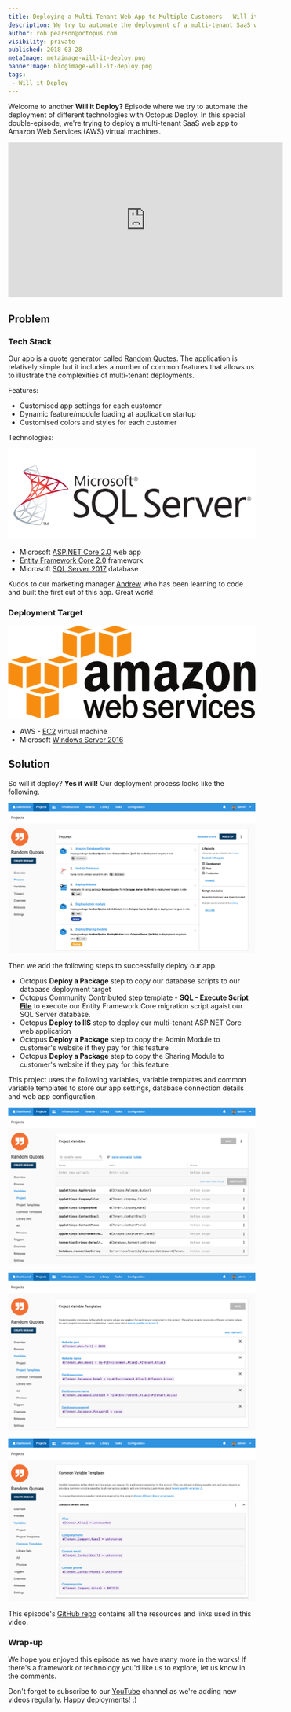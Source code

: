 ```yaml
---
title: Deploying a Multi-Tenant Web App to Multiple Customers - Will it Deploy? Episode 5
description: We try to automate the deployment of a multi-tenant SaaS web app to different customers to AWS EC2 virtual machines.
author: rob.pearson@octopus.com
visibility: private
published: 2018-03-28
metaImage: metaimage-will-it-deploy.png
bannerImage: blogimage-will-it-deploy.png
tags:
 - Will it Deploy
---
```


Welcome to another **Will it Deploy?** Episode where we try to automate the deployment of different technologies with Octopus Deploy.  In this special double-episode, we're trying to deploy a multi-tenant SaaS web app to Amazon Web Services (AWS) virtual machines.

<iframe width="560" height="315" src="https://www.youtube.com/embed/KGqlKduFohI" frameborder="0" allow="autoplay; encrypted-media" allowfullscreen></iframe>

## Problem

### Tech Stack

Our app is a quote generator called [Random Quotes](https://github.com/OctopusSamples/WillItDeploy-Episode005). The application is relatively simple but it includes a number of common features that allows us to illustrate the complexities of multi-tenant deployments.

Features:

* Customised app settings for each customer
* Dynamic feature/module loading at application startup
* Customised colors and styles for each customer

Technologies:

![SQL Server logo](sqlserver-logo.png "width=200")

* Microsoft [ASP.NET Core 2.0](https://docs.microsoft.com/en-us/aspnet/core/) web app
* [Entity Framework Core 2.0](https://docs.microsoft.com/en-us/ef/core/) framework
* Microsoft [SQL Server 2017](https://www.microsoft.com/en-au/sql-server/) database

Kudos to our marketing manager [Andrew](https://twitter.com/andrewmaherbne) who has been learning to code and built the first cut of this app. Great work! 

### Deployment Target

![Amazon web services logo](aws-logo.png "width=200")

* AWS - [EC2](https://aws.amazon.com/ec2) virtual machine 
* Microsoft [Windows Server 2016](https://www.microsoft.com/en-au/cloud-platform/windows-server)

## Solution

So will it deploy? **Yes it will!** Our deployment process looks like the following.

![Octopus deployment process](deployment-process.png "width=500")

Then we add the following steps to successfully deploy our app.

- Octopus **Deploy a Package** step to copy our database scripts to our database deployment target
- Octopus Community Contributed step template -  **[SQL - Execute Script File](https://library.octopusdeploy.com/step-template/actiontemplate-sql-execute-script-file)** to execute our Entity Framework Core migration script agaist our SQL Server database. 
- Octopus **Deploy to IIS** step to deploy our multi-tenant ASP.NET Core web application
- Octopus **Deploy a Package** step to copy the Admin Module to customer's website if they pay for this feature
- Octopus **Deploy a Package** step to copy the Sharing Module to customer's website if they pay for this feature

This project uses the following variables, variable templates and common variable templates to store our app settings, database connection details and web app configuration.

![Project variables](project-variables.png "width=500")

![Project variable templates](project-variable-templates.png "width=500")

![Common variable templates](common-variable-templates.png "width=500")

This episode's [GitHub repo](https://github.com/OctopusSamples/WillItDeploy-Episode005) contains all the resources and links used in this video.

### Wrap-up

We hope you enjoyed this episode as we have many more in the works! If there's a framework or technology you'd like us to explore, let us know in the comments.

Don't forget to subscribe to our [YouTube](https://youtube.com/octopusdeploy) channel as we're adding new videos regularly. Happy deployments! :)

